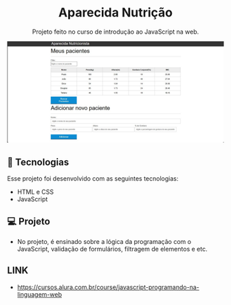 <h1 align="center">Aparecida Nutrição</h1>

<p align="center">
  Projeto feito no curso de introdução ao JavaScript na web.
</p>

<p align="center">
  <img src=".github/preview.jpg" alt="projeto Aparecida Nutrição">
</p>

## 🚀 Tecnologias

Esse projeto foi desenvolvido com as seguintes tecnologias:

- HTML e CSS
- JavaScript

## 💻 Projeto

- No projeto, é ensinado sobre a lógica da programação com o JavaScript, validação de formulários, filtragem de elementos e etc.

## LINK

- https://cursos.alura.com.br/course/javascript-programando-na-linguagem-web
